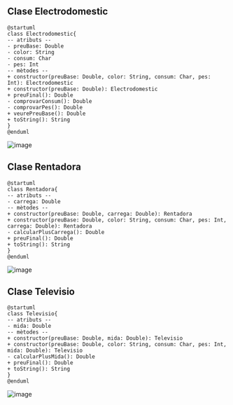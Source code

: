 ## Clase Electrodomestic
```
@startuml
class Electrodomestic{
-- atributs --
- preuBase: Double
- color: String
- consum: Char
- pes: Int
-- mètodes --
+ constructor(preuBase: Double, color: String, consum: Char, pes: Int): Electrodomestic
+ constructor(preuBase: Double): Electrodomestic
+ preuFinal(): Double
- comprovarConsum(): Double
- comprovarPes(): Double
+ veurePreuBase(): Double
+ toString(): String
}
@enduml
```
![image](https://github.com/mohamedkoujil/electrodomestics/assets/74406781/4948dcf3-39db-4b31-aaed-f2445982c8ed)


## Clase Rentadora
```
@startuml
class Rentadora{
-- atributs --
- carrega: Double
-- mètodes --
+ constructor(preuBase: Double, carrega: Double): Rentadora
+ constructor(preuBase: Double, color: String, consum: Char, pes: Int, carrega: Double): Rentadora
- calcularPlusCarrega(): Double
+ preuFinal(): Double
+ toString(): String
}
@enduml
```
![image](https://github.com/mohamedkoujil/electrodomestics/assets/74406781/83e3f7ad-5e8e-4c29-8fba-f3ed36cc2fa4)

## Clase Televisio 
```
@startuml
class Televisio{
-- atributs --
- mida: Double
-- mètodes --
+ constructor(preuBase: Double, mida: Double): Televisio
+ constructor(preuBase: Double, color: String, consum: Char, pes: Int, mida: Double): Televisio
- calcularPlusMida(): Double
+ preuFinal(): Double
+ toString(): String
}
@enduml
```
![image](https://github.com/mohamedkoujil/electrodomestics/assets/74406781/51f795b3-515f-48d2-a08c-c1d40d486638)




